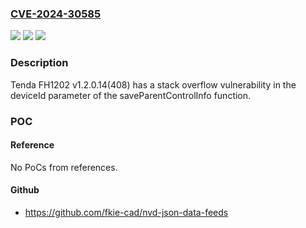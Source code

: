 ### [CVE-2024-30585](https://cve.mitre.org/cgi-bin/cvename.cgi?name=CVE-2024-30585)
![](https://img.shields.io/static/v1?label=Product&message=n%2Fa&color=blue)
![](https://img.shields.io/static/v1?label=Version&message=n%2Fa&color=blue)
![](https://img.shields.io/static/v1?label=Vulnerability&message=n%2Fa&color=brighgreen)

### Description

Tenda FH1202 v1.2.0.14(408) has a stack overflow vulnerability in the deviceId parameter of the saveParentControlInfo function.

### POC

#### Reference
No PoCs from references.

#### Github
- https://github.com/fkie-cad/nvd-json-data-feeds

